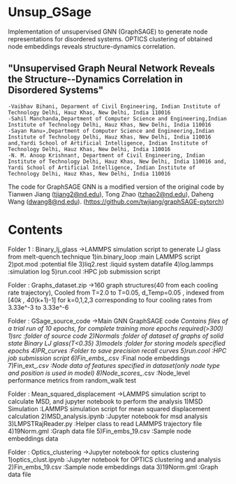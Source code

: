 # Unsup_GSage
Implementation of unsupervised GNN (GraphSAGE) to generate node representations for disordered systems. OPTICS clustering of obtained node embeddings reveals structure-dynamics correlation.


## "Unsupervised Graph Neural Network Reveals the Structure--Dynamics Correlation in Disordered Systems"

	-Vaibhav Bihani, Deparment of Civil Engineering, Indian Institute of Technology Delhi, Hauz Khas, New Delhi, India 110016
	-Sahil Manchanda,Department of Computer Science and Engineering,Indian Institute of Technology Delhi, Hauz Khas, New Delhi, India 110016
	-Sayan Ranu∗,Department of Computer Science and Engineering,Indian Institute of Technology Delhi, Hauz Khas, New Delhi, India 110016 and,Yardi School of Artificial Intelligence, Indian Institute of Technology Delhi, Hauz Khas, New Delhi, India 110016
	-N. M. Anoop Krishnan†, Department of Civil Engineering, Indian Institute of Technology Delhi, Hauz Khas, New Delhi, India 110016 and, Yardi School of Artificial Intelligence, Indian Institute of Technology Delhi, Hauz Khas, New Delhi, India 110016

The code for GraphSAGE GNN is a modified version of the original code by Tianwen Jiang (tjiang2@nd.edu), Tong Zhao (tzhao2@nd.edu), Daheng Wang (dwang8@nd.edu).
(https://github.com/twjiang/graphSAGE-pytorch)

# Contents

Folder 1 : Binary_lj_glass
    ->LAMMPS simulation script to generate LJ glass from melt-quench technique
    1)in.binary_loop	:main LAMMPS script
    2)pot.mod		  :potential file
    3)liq2.rest		  :liquid system datafile
    4)log.lammps		:simulation log
    5)run.cool		  :HPC job submission script

Folder : Graphs_dataset.zip
  ->160 graph structures(40 from each cooling rate trajectory), Cooled from T=2.0 to T=0.05, d_Temp=0.05 , indexed from [40*k , 40*(k+1)-1] for k=0,1,2,3 corresponding to four cooling rates from 3.33e^-3 to 3.33e^-6 

Folder : GSage_source_code
    ->Main GNN GraphSAGE code
    *Contains files of a trial run of 10 epochs, for complete training more epochs required(>300)
    1)src			          :folder of source code
    2)Normals		        :folder of dataset of graphs of solid state Binary LJ glass(T<0.35)
    3)models		        :folder for storing models specified epochs
    4)PR_curves		      :Folder to save precision recall curves
    5)run.cool		      :HPC job submission script
    6)Fin_embs_*.csv	  :Final node embeddings 
    7)Fin_ext_*.csv		  :Node data of features specified in dataset(only node type and position is used in model) 
    8)Node_scores_*.csv	:Node_level performance metrics from random_walk test

Folder : Mean_squared_displacement
    ->LAMMPS simulation script to calculate MSD, and jupyter notebook to perform the analysis
    1)MSD Simulation	    :LAMMPS simulation script for mean squared displacement calculation
    2)MSD_analysis.ipynb	:Jupyter notebook for msd analysis
    3)LMPSTRajReader.py	  :Helper class to read LAMMPS trajectory file
    4)19Norm.gml		      :Graph data file
    5)Fin_embs_19.csv	    :Sample node embeddings data
	
Folder : Optics_clustering
    ->Jupyter notebook for optics clustering
    1)optics_clust.ipynb	:Jupyter notebook for OPTICS clustering and analysis
    2)Fin_embs_19.csv	    :Sample node embeddings data
    3)19Norm.gml		      :Graph data file

	
